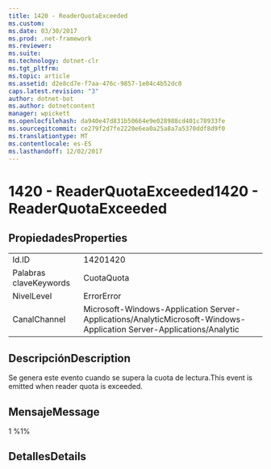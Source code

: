 ```yaml
---
title: 1420 - ReaderQuotaExceeded
ms.custom: 
ms.date: 03/30/2017
ms.prod: .net-framework
ms.reviewer: 
ms.suite: 
ms.technology: dotnet-clr
ms.tgt_pltfrm: 
ms.topic: article
ms.assetid: d2e8cd7e-f7aa-476c-9857-1e04c4b52dc0
caps.latest.revision: "3"
author: dotnet-bot
ms.author: dotnetcontent
manager: wpickett
ms.openlocfilehash: da940e47d831b50664e9e028988cd401c78933fe
ms.sourcegitcommit: ce279f2d7fe2220e6ea0a25a8a7a5370ddf8d9f0
ms.translationtype: MT
ms.contentlocale: es-ES
ms.lasthandoff: 12/02/2017
---
```

# <a name="1420---readerquotaexceeded"></a><span data-ttu-id="a8c5c-102">1420 - ReaderQuotaExceeded</span><span class="sxs-lookup"><span data-stu-id="a8c5c-102">1420 - ReaderQuotaExceeded</span></span>
## <a name="properties"></a><span data-ttu-id="a8c5c-103">Propiedades</span><span class="sxs-lookup"><span data-stu-id="a8c5c-103">Properties</span></span>  
  
|||  
|-|-|  
|<span data-ttu-id="a8c5c-104">Id.</span><span class="sxs-lookup"><span data-stu-id="a8c5c-104">ID</span></span>|<span data-ttu-id="a8c5c-105">1420</span><span class="sxs-lookup"><span data-stu-id="a8c5c-105">1420</span></span>|  
|<span data-ttu-id="a8c5c-106">Palabras clave</span><span class="sxs-lookup"><span data-stu-id="a8c5c-106">Keywords</span></span>|<span data-ttu-id="a8c5c-107">Cuota</span><span class="sxs-lookup"><span data-stu-id="a8c5c-107">Quota</span></span>|  
|<span data-ttu-id="a8c5c-108">Nivel</span><span class="sxs-lookup"><span data-stu-id="a8c5c-108">Level</span></span>|<span data-ttu-id="a8c5c-109">Error</span><span class="sxs-lookup"><span data-stu-id="a8c5c-109">Error</span></span>|  
|<span data-ttu-id="a8c5c-110">Canal</span><span class="sxs-lookup"><span data-stu-id="a8c5c-110">Channel</span></span>|<span data-ttu-id="a8c5c-111">Microsoft-Windows-Application Server-Applications/Analytic</span><span class="sxs-lookup"><span data-stu-id="a8c5c-111">Microsoft-Windows-Application Server-Applications/Analytic</span></span>|  
  
## <a name="description"></a><span data-ttu-id="a8c5c-112">Descripción</span><span class="sxs-lookup"><span data-stu-id="a8c5c-112">Description</span></span>  
 <span data-ttu-id="a8c5c-113">Se genera este evento cuando se supera la cuota de lectura.</span><span class="sxs-lookup"><span data-stu-id="a8c5c-113">This event is emitted when reader quota is exceeded.</span></span>  
  
## <a name="message"></a><span data-ttu-id="a8c5c-114">Mensaje</span><span class="sxs-lookup"><span data-stu-id="a8c5c-114">Message</span></span>  
 <span data-ttu-id="a8c5c-115">1 %</span><span class="sxs-lookup"><span data-stu-id="a8c5c-115">1%</span></span>  
  
## <a name="details"></a><span data-ttu-id="a8c5c-116">Detalles</span><span class="sxs-lookup"><span data-stu-id="a8c5c-116">Details</span></span>
